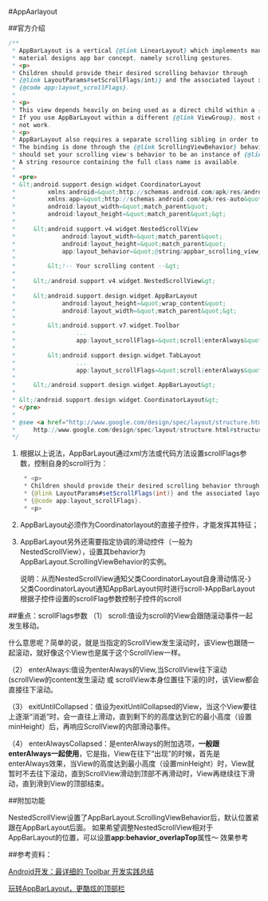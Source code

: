 #AppAarlayout


##官方介绍

```java
/**
 * AppBarLayout is a vertical {@link LinearLayout} which implements many of the features of
 * material designs app bar concept, namely scrolling gestures.
 * <p>
 * Children should provide their desired scrolling behavior through
 * {@link LayoutParams#setScrollFlags(int)} and the associated layout xml attribute:
 * {@code app:layout_scrollFlags}.
 *
 * <p>
 * This view depends heavily on being used as a direct child within a {@link CoordinatorLayout}.
 * If you use AppBarLayout within a different {@link ViewGroup}, most of it's functionality will
 * not work.
 * <p>
 * AppBarLayout also requires a separate scrolling sibling in order to know when to scroll.
 * The binding is done through the {@link ScrollingViewBehavior} behavior class, meaning that you
 * should set your scrolling view's behavior to be an instance of {@link ScrollingViewBehavior}.
 * A string resource containing the full class name is available.
 *
 * <pre>
 * &lt;android.support.design.widget.CoordinatorLayout
 *         xmlns:android=&quot;http://schemas.android.com/apk/res/android&quot;
 *         xmlns:app=&quot;http://schemas.android.com/apk/res-auto&quot;
 *         android:layout_width=&quot;match_parent&quot;
 *         android:layout_height=&quot;match_parent&quot;&gt;
 *
 *     &lt;android.support.v4.widget.NestedScrollView
 *             android:layout_width=&quot;match_parent&quot;
 *             android:layout_height=&quot;match_parent&quot;
 *             app:layout_behavior=&quot;@string/appbar_scrolling_view_behavior&quot;&gt;
 *
 *         &lt;!-- Your scrolling content --&gt;
 *
 *     &lt;/android.support.v4.widget.NestedScrollView&gt;
 *
 *     &lt;android.support.design.widget.AppBarLayout
 *             android:layout_height=&quot;wrap_content&quot;
 *             android:layout_width=&quot;match_parent&quot;&gt;
 *
 *         &lt;android.support.v7.widget.Toolbar
 *                 ...
 *                 app:layout_scrollFlags=&quot;scroll|enterAlways&quot;/&gt;
 *
 *         &lt;android.support.design.widget.TabLayout
 *                 ...
 *                 app:layout_scrollFlags=&quot;scroll|enterAlways&quot;/&gt;
 *
 *     &lt;/android.support.design.widget.AppBarLayout&gt;
 *
 * &lt;/android.support.design.widget.CoordinatorLayout&gt;
 * </pre>
 *
 * @see <a href="http://www.google.com/design/spec/layout/structure.html#structure-app-bar">
 *     http://www.google.com/design/spec/layout/structure.html#structure-app-bar</a>
 */
```

1. 根据以上说法，AppBarLayout通过xml方法或代码方法设置scrollFlags参数，控制自身的scroll行为：

	```java
	 * <p>
	 * Children should provide their desired scrolling behavior through
	 * {@link LayoutParams#setScrollFlags(int)} and the associated layout xml attribute:
	 * {@code app:layout_scrollFlags}.
	 * <p>
	```

2. AppBarLayout必须作为Coordinatorlayout的直接子控件，才能发挥其特征；
3. AppBarLayout另外还需要指定协调的滑动控件（一般为NestedScrollView），设置其behavior为AppBarLayout.ScrollingViewBehavior的实例。

	说明：从而NestedScrollView通知父类CoordinatorLayout自身滑动情况-》父类CoordinatorLayout通知AppBarLayout何时进行scroll-》AppBarLayout根据子控件设置的scrollFlag参数控制子控件的scroll

##重点：scrollFlags参数
（1） scroll:值设为scroll的View会跟随滚动事件一起发生移动。

什么意思呢？简单的说，就是当指定的ScrollView发生滚动时，该View也跟随一起滚动，就好像这个View也是属于这个ScrollView一样。

（2） enterAlways:值设为enterAlways的View,当ScrollView往下滚动(scrollView的content发生滚动 或 scrollView本身位置往下滚的)时，该View都会直接往下滚动。

（3） exitUntilCollapsed：值设为exitUntilCollapsed的View，当这个View要往上逐渐“消逝”时，会一直往上滑动，直到剩下的的高度达到它的最小高度（设置minHeight）后，再响应ScrollView的内部滑动事件。

（4） enterAlwaysCollapsed：是enterAlways的附加选项，**一般跟enterAlways一起使用**，它是指，View在往下“出现”的时候，首先是enterAlways效果，当View的高度达到最小高度（设置minHeight）时，View就暂时不去往下滚动，直到ScrollView滑动到顶部不再滑动时，View再继续往下滑动，直到滑到View的顶部结束。

##附加功能

NestedScrollView设置了AppBarLayout.ScrollingViewBehavior后，默认位置紧跟在AppBarLayout后面。
如果希望调整NestedScrollView相对于AppBarLayout的位置，可以设置**app:behavior_overlapTop**属性～
效果参考

##参考资料：

[Android开发：最详细的 Toolbar 开发实践总结](http://www.jianshu.com/p/79604c3ddcae)

[玩转AppBarLayout，更酷炫的顶部栏](http://www.jianshu.com/p/d159f0176576)